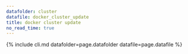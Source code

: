 ```yaml
---
datafolder: cluster
datafile: docker_cluster_update
title: docker cluster update
no_read_time: true
---
```

<!--
Sorry, but the contents of this page are automatically generated from
Docker's source code. If you want to suggest a change to the text that appears
here, you'll need to open a ticket in the documentation repository:

https://github.com/docker/docker.github.io/issues/new
-->
{% include cli.md datafolder=page.datafolder datafile=page.datafile %}
